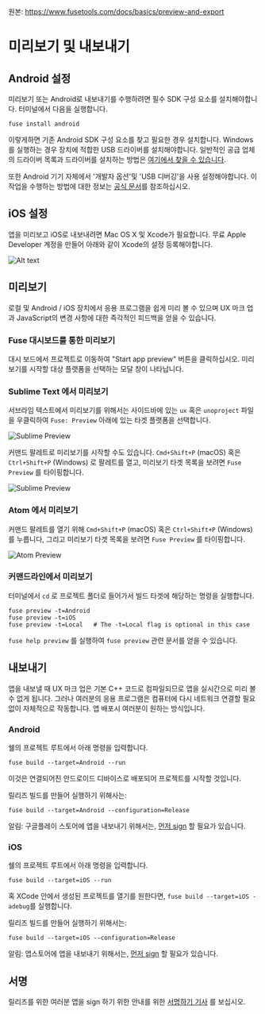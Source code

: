 
원본: https://www.fusetools.com/docs/basics/preview-and-export

# 미리보기 및 내보내기 #

## Android 설정 ##
미리보기 또는 Android로 내보내기를 수행하려면 필수 SDK 구성 요소를 설치해야합니다. 터미널에서 다음을 실행합니다.
```
fuse install android
```
이렇게하면 기존 Android SDK 구성 요소를 찾고 필요한 경우 설치합니다.
Windows를 실행하는 경우 장치에 적합한 USB 드라이버를 설치해야합니다. 일반적인 공급 업체의 드라이버 목록과 드라이버를 설치하는 방법은 [여기에서 찾을 수 있습니다](https://developer.android.com/studio/run/oem-usb.html#Drivers).

또한 Android 기기 자체에서 '개발자 옵션'및 'USB 디버깅'을 사용 설정해야합니다. 이 작업을 수행하는 방법에 대한 정보는 [공식 문서](https://developer.android.com/studio/run/device.html)를 참조하십시오.

## iOS 설정 ## 
앱을 미리보고 iOS로 내보내려면 Mac OS X 및 Xcode가 필요합니다.
무료 Apple Developer 계정을 만들어 아래와 같이 Xcode의 설정 등록해야합니다.

![Alt text](https://res.cloudinary.com/fusetools/image/upload/w_450%2Ch_450%2Cdpr_1.0%2Cc_limit/documentation_v2/401edb6f22e77628712f87ecc5b4bde4__media/preview-and-export-xcode-add-apple-id.webp)

## 미리보기 ##
로컬 및 Android / iOS 장치에서 응용 프로그램을 쉽게 미리 볼 수 있으며 UX 마크 업과 JavaScript의 변경 사항에 대한 즉각적인 피드백을 얻을 수 있습니다.

### Fuse 대시보드를 통한 미리보기 ###
대시 보드에서 프로젝트로 이동하여 "Start app preview" 버튼을 클릭하십시오. 미리보기를 시작할 대상 플랫폼을 선택하는 모달 창이 나타납니다.

### Sublime Text 에서 미리보기 ###
서브라임 텍스트에서 미리보기를 위해서는 사이드바에 있는 `ux` 혹은 `unoproject` 파일을 우클릭하여 `Fuse: Preview` 아래에 있는 타겟 플랫폼을 선택합니다.

![Sublime Preview](https://res.cloudinary.com/fusetools/image/upload/w_450%2Ch_450%2Cdpr_1.0%2Cc_limit/documentation_v2/04970d4c6ae8aa6d1827725e07de1844__media/preview-and-export-device-preview-osx-sublime-preview-menu.webp)

커맨드 팔레트로 미리보기를 시작할 수도 있습니다. `Cmd+Shift+P` (macOS) 혹은 `Ctrl+Shift+P` (Windows) 로 팔레트를 열고, 미리보기 타겟 목록을 보려면 `Fuse Preview` 를 타이핑합니다.

![Sublime Preview](https://res.cloudinary.com/fusetools/image/upload/w_450%2Ch_450%2Cdpr_1.0%2Cc_limit/documentation_v2/7548a0c1fe7bbef48688ceef464bb620__media/preview-and-export-device-preview-sublime-command-palette.webp)

### Atom 에서 미리보기 ###
커맨드 팔레트를 열기 위해 `Cmd+Shift+P` (macOS) 혹은 `Ctrl+Shift+P` (Windows) 를 누릅니다, 그리고 미리보기 타겟 목록을 보려면 `Fuse Preview` 를 타이핑합니다.

![Atom Preview](https://res.cloudinary.com/fusetools/image/upload/w_450%2Ch_450%2Cdpr_1.0%2Cc_limit/documentation_v2/2a7f70bfe13262201cda43410d1c3872__media/preview-and-export-device-preview-atom-command-palette.webp) 

### 커맨드라인에서 미리보기 ###
터미널에서 `cd` 로 프로젝트 폴더로 들어가서 빌드 타겟에 해당하는 명령을 실행합니다.
```
fuse preview -t=Android
fuse preview -t=iOS
fuse preview -t=Local   # The -t=Local flag is optional in this case
```
`fuse help preview` 를 실행하여 `fuse preview` 관련 문서를 얻을 수 있습니다.

## 내보내기 ##
앱을 내보낼 때 UX 마크 업은 기본 C++ 코드로 컴파일되므로 앱을 실시간으로 미리 볼 수 없게 됩니다. 그러나 여러분의 응용 프로그램은 컴퓨터에 다시 네트워크 연결할 필요없이 자체적으로 작동합니다. 앱 배포시 여러분이 원하는 방식입니다.

### Android ###
쉘의 프로젝트 루트에서 아래 명령을 입력합니다.
```
fuse build --target=Android --run
```
이것은 연결되어진 안드로이드 디바이스로 배포되어 프로젝트를 시작할 것입니다.

릴리즈 빌드를 만들어 실행하기 위해사는:
```
fuse build --target=Android --configuration=Release
```
알림: 구글플레이 스토어에 앱을 내보내기 위해서는, [먼저 sign](https://www.fusetools.com/docs/preview-and-export/signing) 할 필요가 있습니다.

### iOS ###
쉘의 프로젝트 루트에서 아래 명령을 입력합니다.
```
fuse build --target=iOS --run
```
혹 XCode 안에서 생성된 프로젝트를 열기를 원한다면, `fuse build --target=iOS -adebug`를 실행합니다.

릴리즈 빌드를 만들어 실행하기 위해서는:
```
fuse build --target=iOS --configuration=Release
```
알림: 앱스토어에 앱을 내보내기 위해서는, [먼저 sign](https://www.fusetools.com/docs/preview-and-export/signing) 할 필요가 있습니다.

## 서명 ##
릴리즈를 위한 여러분 앱을 sign 하기 위한 안내를 위한 [서명하기 기사](https://www.fusetools.com/docs/preview-and-export/signing) 를 보십시오.
